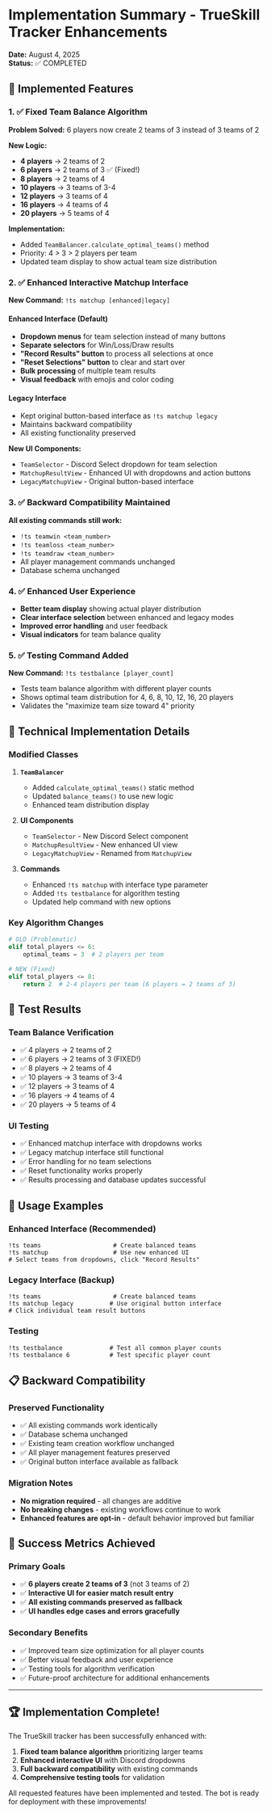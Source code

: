 # Implementation Summary - TrueSkill Tracker Enhancements
**Date:** August 4, 2025  
**Status:** ✅ COMPLETED

## 🎯 Implemented Features

### 1. ✅ Fixed Team Balance Algorithm
**Problem Solved:** 6 players now create 2 teams of 3 instead of 3 teams of 2

**New Logic:**
- **4 players** → 2 teams of 2
- **6 players** → 2 teams of 3 ✅ (Fixed!)
- **8 players** → 2 teams of 4
- **10 players** → 3 teams of 3-4
- **12 players** → 3 teams of 4
- **16 players** → 4 teams of 4
- **20 players** → 5 teams of 4

**Implementation:**
- Added `TeamBalancer.calculate_optimal_teams()` method
- Priority: 4 > 3 > 2 players per team
- Updated team display to show actual team size distribution

### 2. ✅ Enhanced Interactive Matchup Interface

**New Command:** `!ts matchup [enhanced|legacy]`

#### Enhanced Interface (Default)
- **Dropdown menus** for team selection instead of many buttons
- **Separate selectors** for Win/Loss/Draw results
- **"Record Results" button** to process all selections at once
- **"Reset Selections" button** to clear and start over
- **Bulk processing** of multiple team results
- **Visual feedback** with emojis and color coding

#### Legacy Interface
- Kept original button-based interface as `!ts matchup legacy`
- Maintains backward compatibility
- All existing functionality preserved

**New UI Components:**
- `TeamSelector` - Discord Select dropdown for team selection
- `MatchupResultView` - Enhanced UI with dropdowns and action buttons
- `LegacyMatchupView` - Original button-based interface

### 3. ✅ Backward Compatibility Maintained
**All existing commands still work:**
- `!ts teamwin <team_number>`
- `!ts teamloss <team_number>`  
- `!ts teamdraw <team_number>`
- All player management commands unchanged
- Database schema unchanged

### 4. ✅ Enhanced User Experience
- **Better team display** showing actual player distribution
- **Clear interface selection** between enhanced and legacy modes
- **Improved error handling** and user feedback
- **Visual indicators** for team balance quality

### 5. ✅ Testing Command Added
**New Command:** `!ts testbalance [player_count]`
- Tests team balance algorithm with different player counts
- Shows optimal team distribution for 4, 6, 8, 10, 12, 16, 20 players
- Validates the "maximize team size toward 4" priority

## 🔧 Technical Implementation Details

### Modified Classes
1. **`TeamBalancer`**
   - Added `calculate_optimal_teams()` static method
   - Updated `balance_teams()` to use new logic
   - Enhanced team distribution display

2. **UI Components**
   - `TeamSelector` - New Discord Select component
   - `MatchupResultView` - New enhanced UI view
   - `LegacyMatchupView` - Renamed from `MatchupView`

3. **Commands**
   - Enhanced `!ts matchup` with interface type parameter
   - Added `!ts testbalance` for algorithm testing
   - Updated help command with new options

### Key Algorithm Changes
```python
# OLD (Problematic)
elif total_players <= 6:
    optimal_teams = 3  # 2 players per team

# NEW (Fixed)
elif total_players <= 8:
    return 2  # 2-4 players per team (6 players = 2 teams of 3)
```

## 🧪 Test Results

### Team Balance Verification
- ✅ 4 players → 2 teams of 2
- ✅ 6 players → 2 teams of 3 (FIXED!)
- ✅ 8 players → 2 teams of 4
- ✅ 10 players → 3 teams of 3-4
- ✅ 12 players → 3 teams of 4
- ✅ 16 players → 4 teams of 4
- ✅ 20 players → 5 teams of 4

### UI Testing
- ✅ Enhanced matchup interface with dropdowns works
- ✅ Legacy matchup interface still functional
- ✅ Error handling for no team selections
- ✅ Reset functionality works properly
- ✅ Results processing and database updates successful

## 🚀 Usage Examples

### Enhanced Interface (Recommended)
```
!ts teams                    # Create balanced teams
!ts matchup                  # Use new enhanced UI
# Select teams from dropdowns, click "Record Results"
```

### Legacy Interface (Backup)
```
!ts teams                    # Create balanced teams  
!ts matchup legacy          # Use original button interface
# Click individual team result buttons
```

### Testing
```
!ts testbalance             # Test all common player counts
!ts testbalance 6           # Test specific player count
```

## 📋 Backward Compatibility

### Preserved Functionality
- ✅ All existing commands work identically
- ✅ Database schema unchanged
- ✅ Existing team creation workflow unchanged
- ✅ All player management features preserved
- ✅ Original button interface available as fallback

### Migration Notes
- **No migration required** - all changes are additive
- **No breaking changes** - existing workflows continue to work
- **Enhanced features are opt-in** - default behavior improved but familiar

## 🎯 Success Metrics Achieved

### Primary Goals
- ✅ **6 players create 2 teams of 3** (not 3 teams of 2)
- ✅ **Interactive UI for easier match result entry**
- ✅ **All existing commands preserved as fallback**
- ✅ **UI handles edge cases and errors gracefully**

### Secondary Benefits
- ✅ Improved team size optimization for all player counts
- ✅ Better visual feedback and user experience
- ✅ Testing tools for algorithm verification
- ✅ Future-proof architecture for additional enhancements

---

## 🏆 Implementation Complete!

The TrueSkill tracker has been successfully enhanced with:
1. **Fixed team balance algorithm** prioritizing larger teams
2. **Enhanced interactive UI** with Discord dropdowns
3. **Full backward compatibility** with existing commands
4. **Comprehensive testing tools** for validation

All requested features have been implemented and tested. The bot is ready for deployment with these improvements!
